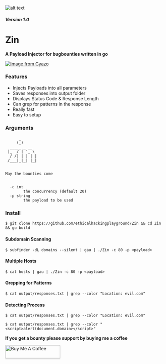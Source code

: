 ![alt text](https://upload.wikimedia.org/wikipedia/commons/9/9a/Filled_Syringe_icon.svg)
##### Version 1.0

# Zin
**A Payload Injector for bugbounties written in go**



[![Image from Gyazo](https://i.gyazo.com/16031ae21e5b98c9c936de492be4cccf.gif)](https://gyazo.com/16031ae21e5b98c9c936de492be4cccf)

### Features

- Injects Payloads into all parameters
- Saves responses into output folder
- Displays Status Code & Response Length
- Can grep for patterns in the response
- Really fast
- Easy to setup

### Arguments

```
      _
     (_)
  _____ _ __
 |_  / | '_ \
  / /| | | | |
 /___|_|_| |_|


May the bounties come


  -c int
        the concurrency (default 20)
  -p string
        the payload to be used
```


### Install

`$ git clone https://github.com/ethicalhackingplayground/Zin && cd Zin && go build`

#### Subdomain Scanning

`$ subfinder -dL domains --silent | gau | ./Zin -c 80 -p <payload>`

#### Multiple Hosts

`$ cat hosts | gau | ./Zin -c 80 -p <payload>`

#### Grepping for Patterns

`$ cat output/responses.txt | grep --color "Location: evil.com"`

#### Detecting Process

`$ cat output/responses.txt | grep --color "Location: evil.com"`

`$ cat output/responses.txt | grep --color "<script>alert(document.domain></script>"`

**If you get a bounty please support by buying me a coffee**

<a href="https://www.buymeacoffee.com/krypt0mux" target="_blank"><img src="https://www.buymeacoffee.com/assets/img/custom_images/orange_img.png" alt="Buy Me A Coffee" style="height: 41px !important;width: 174px !important;box-shadow: 0px 3px 2px 0px rgba(190, 190, 190, 0.5) !important;-webkit-box-shadow: 0px 3px 2px 0px rgba(190, 190, 190, 0.5) !important;" ></a>

